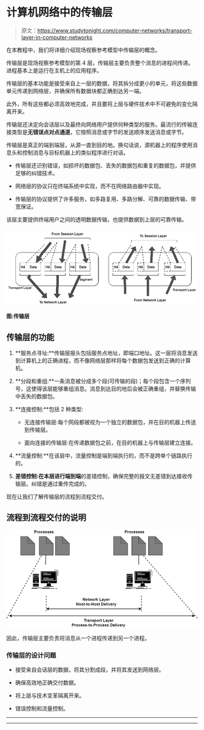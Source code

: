 # 计算机网络中的传输层

> 原文：<https://www.studytonight.com/computer-networks/transport-layer-in-computer-networks>

在本教程中，我们将详细介绍现场视察参考模型中传输层的概念。

传输层是现场视察参考模型的第 4 层。传输层主要负责整个消息的进程间传递。进程基本上是运行在主机上的应用程序。

传输层的基本功能是接受来自上一层的数据，将其拆分成更小的单元，将这些数据单元传递到网络层，并确保所有数据块都正确到达另一端。

此外，所有这些都必须高效地完成，并且要将上层与硬件技术中不可避免的变化隔离开来。

传输层还决定向会话层以及最终向网络用户提供何种类型的服务。最流行的传输连接类型是**无错误点对点通道**，它按照消息或字节的发送顺序发送消息或字节。

传输层是真正的端到端层，从源一直到目的地。换句话说，源机器上的程序使用消息头和控制消息与目标机器上的类似程序进行对话。

*   传输层还识别错误，如损坏的数据包、丢失的数据包和重复的数据包，并提供足够的纠错技术。

*   网络层的协议只在终端系统中实现，而不在网络路由器中实现。

*   传输层的协议提供了许多服务，如多路复用、多路分解、可靠的数据传输、带宽保证。

该层主要提供终端用户之间的透明数据传输，也提供数据到上层的可靠传输。

### ![](img/c476da9222b1ae7f7e79b95ef71cc2a9.png)

**图:传输层**

## 传输层的功能

1.  **服务点寻址:**传输层报头包括服务点地址，即端口地址。这一层将消息发送到计算机上的正确进程，而不像网络层那样将每个数据包发送到正确的计算机。

2.  **分段和重组:**一条消息被分成多个段(可传输的段)；每个段包含一个序列号，这使得该层能够重组消息。消息到达目的地后会被正确重组，并替换传输中丢失的数据包。

3.  **连接控制:**包括 2 种类型:

    *   无连接传输层:每个网段都被视为一个独立的数据包，并在目的机器上传送到传输层。

    *   面向连接的传输层:在传递数据包之前，在目的机器上与传输层建立连接。

4.  **流量控制:**在该层中，流量控制是端到端执行的，而不是跨单个链路执行的。

5.  **差错控制:**在本层进行**端到端**的差错控制，确保完整的报文无差错到达接收传输层。纠错是通过重传完成的。

现在让我们了解传输层的流程到流程交付。

## 流程到流程交付的说明

![](img/9d3e8ec600dd0c56cd141e3d165085e7.png)

因此，传输层主要负责将消息从一个进程传递到另一个进程。

### 传输层的设计问题

*   接受来自会话层的数据，将其分割成段，并将其发送到网络层。

*   确保高效地正确交付数据。

*   将上层与技术变革隔离开来。

*   错误控制和流量控制。



* * *

* * *